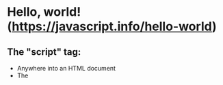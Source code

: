 # **Hello, world!** (https://javascript.info/hello-world)

## The "script" tag:

-   Anywhere into an HTML document
-   The <code><script></code> tag contains Javascript code which is automatically executed when the browser processes the tag.

## Modern markup:

The <code><script></code> tag has a few attributes that are rarely used nowadays but can still be found in old code:

-   **The <code>type</code> attribute <code><script type=...></code>:**
    The old HTML standard, HTML4, required a script to have a type (type="text/javascript"). It's not required anymore.
    The modern HTML standard totally changed the meaning of this attribute. Now, it can be used for javascript modules.
-   **The <code>language</code> attribute <code><script language=...></code>:**
    This attributes was meant to show the language of the script (Javascript is default).
    There is no need to use it.
-   **Comment before and after scripts.**
    <script type="text/javascript"><!--
        ...
    //--></script>
